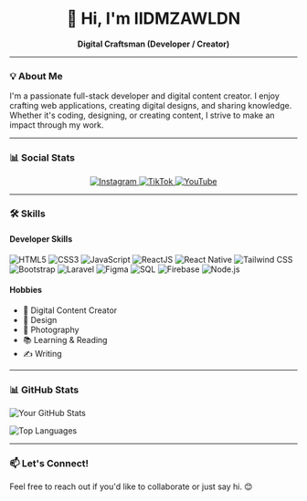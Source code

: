 <h1 align="center">👋 Hi, I'm IIDMZAWLDN</h1>

<p align="center">
  <b>Digital Craftsman (Developer / Creator)</b>
</p>

---

### 💡 About Me
I'm a passionate full-stack developer and digital content creator. I enjoy crafting web applications, creating digital designs, and sharing knowledge. Whether it's coding, designing, or creating content, I strive to make an impact through my work.

---

### 📊 Social Stats

<p align="center">
  <a href="https://instagram.com/iidmzawldn" target="_blank">
    <img src="https://img.shields.io/badge/Instagram-23k-red?style=for-the-badge&logo=instagram" alt="Instagram">
  </a>
  <a href="https://tiktok.com/@iidmzawldn" target="_blank">
    <img src="https://img.shields.io/badge/TikTok-15k-blue?style=for-the-badge&logo=tiktok" alt="TikTok">
  </a>
  <a href="https://youtube.com/iidmzawldn" target="_blank">
    <img src="https://img.shields.io/badge/YouTube-10k-red?style=for-the-badge&logo=youtube" alt="YouTube">
  </a>
</p>

---

### 🛠 Skills

#### **Developer Skills**
![HTML5](https://img.shields.io/badge/-HTML5-E34F26?logo=html5&logoColor=white)
![CSS3](https://img.shields.io/badge/-CSS3-1572B6?logo=css3&logoColor=white)
![JavaScript](https://img.shields.io/badge/-JavaScript-F7DF1E?logo=javascript&logoColor=black)
![ReactJS](https://img.shields.io/badge/-React-61DAFB?logo=react&logoColor=black)
![React Native](https://img.shields.io/badge/-React%20Native-61DAFB?logo=react&logoColor=black)
![Tailwind CSS](https://img.shields.io/badge/-Tailwind%20CSS-38B2AC?logo=tailwind-css&logoColor=white)
![Bootstrap](https://img.shields.io/badge/-Bootstrap-7952B3?logo=bootstrap&logoColor=white)
![Laravel](https://img.shields.io/badge/-Laravel-FF2D20?logo=laravel&logoColor=white)
![Figma](https://img.shields.io/badge/-Figma-F24E1E?logo=figma&logoColor=white)
![SQL](https://img.shields.io/badge/-SQL-4479A1?logo=mysql&logoColor=white)
![Firebase](https://img.shields.io/badge/-Firebase-FFCA28?logo=firebase&logoColor=black)
![Node.js](https://img.shields.io/badge/-Node.js-339933?logo=node.js&logoColor=white)

#### **Hobbies**
- 🎥 Digital Content Creator  
- 🎨 Design  
- 📸 Photography  
- 📚 Learning & Reading  
- ✍️ Writing  

---

### 📊 GitHub Stats

![Your GitHub Stats](https://github-readme-stats.vercel.app/api?username=iidmzawldn&show_icons=true&theme=radical)

![Top Languages](https://github-readme-stats.vercel.app/api/top-langs/?username=iidmzawldn&layout=compact&theme=radical)

---

### 📫 Let's Connect!
Feel free to reach out if you'd like to collaborate or just say hi. 😊
